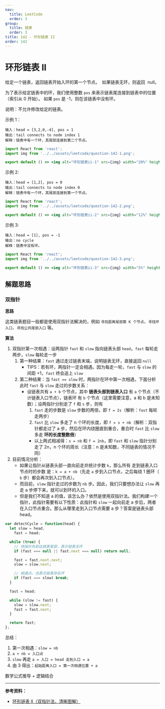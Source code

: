 ```yaml
---
nav:
  title: LeetCode
  order: 3
group:
  title: 链表
  order: 3
title: 142 - 环形链表 II
order: 142
---
```


# 环形链表 II

给定一个链表，返回链表开始入环的第一个节点。  如果链表无环，则返回  null。

为了表示给定链表中的环，我们使用整数 `pos` 来表示链表尾连接到链表中的位置（索引从 0 开始）。 如果 `pos` 是 -1，则在该链表中没有环。

说明：不允许修改给定的链表。

示例 1：

```plain
输入：head = [3,2,0,-4], pos = 1
输出：tail connects to node index 1
解释：链表中有一个环，其尾部连接到第二个节点。
```

```jsx | inline
import React from 'react';
import img from '../../assets/leetcode/question-142-1.png';

export default () => <img alt="环形链表ii-1" src={img} width="20%" height="20%" />;
```

示例 2:

```plain
输入：head = [1,2], pos = 0
输出：tail connects to node index 0
解释：链表中有一个环，其尾部连接到第一个节点。
```

```jsx | inline
import React from 'react';
import img from '../../assets/leetcode/question-142-2.png';

export default () => <img alt="环形链表ii-2" src={img} width="12%" height="12%" />;
```

示例 3:

```plain
输入：head = [1], pos = -1
输出：no cycle
解释：链表中没有环。
```

```jsx | inline
import React from 'react';
import img from '../../assets/leetcode/question-142-3.png';

export default () => <img alt="环形链表ii-3" src={img} width="5%" height="5%" />;
```

## 解题思路

### 双指针

**思路**

这类链表题目一般都是使用双指针法解决的，例如 `寻找距离尾部第 K 个节点`、`寻找环入口`、`寻找公共尾部入口` 等。

**算法**

1. 双指针第一次相遇：设两指针 `fast` 和 `slow` 指向链表头部 `head`，`fast` 每轮走两步，`slow` 每轮走一步
   1. 第一种结果：`fast` 通过走过链表末端，说明链表无环，直接返回 `null`
      - TIPS：若有环，两指针一定会相遇。因为每走一轮，`fast` 与 `slow` 的间距 +1，`fast` 终会追上 `slow`
   2. 第二种结果：当 `fast == slow` 时，两指针在环中第一次相遇，下面分析此时 `fast` 与 `slow` 走过的步数关系：
      - 设链表共有 `a + b` 个节点，其中 **链表头部到链表入口** 有 `a` 个节点（不计链表入口节点），链表环 有 `b` 个节点（这里需要注意，a 和 b 是未知数）；设两指针分别走了 `f` 和 `s` 步，则有
        1. `fast` 走的步数是 `slow` 步数的两倍，即 `f = 2s`（解析：`fast` 每轮走两步）
        2. `fast` 比 `slow` 多走了 n 个环的长度，即 `f = s + nb`（解析：双指针都走过了 a 步，然后在环内绕圈直到重合，重合时 `fast` 比 `slow` 多走 **环的长度整数倍**）
        - 以上两式相减得：`s = nb` 和 `f = 2nb`，即 `fast` 和 `slow` 指针分别走了 2n，n 个环的周长（注意：n 是未知数，不同链表的情况不同）
2. 目前情况分析：
   - 如果让指针从链表头部一直向前走并统计步数 `k`，那么所有 走到链表入口节点时的步数 是：`k = a + nb`（先走 `a` 步到入口节点，之后每绕 1 圈环（ `b` 步）都会再次到入口节点）。
   - 而目前，`slow` 指针走过的步数为 `nb` 步。因此，我们只要想办法让 `slow` 再走 a 步停下来，就可以到环的入口。
   - 但是我们不知道 a 的值，该怎么办？依然是使用双指针法。我们构建一个指针，此指针需要有以下性质：此指针和 `slow` 一起向前走 a 步后，两者在入口节点重合。那么从哪里走到入口节点需要 a 步？答案是链表头部 head。

```js
var detectCycle = function(head) {
  let slow = head,
    fast = head;

  while (true) {
    // 快指针先到达链表尾部，表示链表无环
    if (fast === null || fast.next === null) return null;

    fast = fast.next.next;
    slow = slow.next;

    // 相遇点，也表示链表存在环
    if (fast === slow) break;
  }

  fast = head;

  while (slow != fast) {
    slow = slow.next;
    fast = fast.next;
  }

  return fast;
};
```

总结：

1. 第一次相遇：`slow = nb`
2. `a + nb = 入口点`
3. `slow` 再走 `a = 入口 = head 走到入口 = a`
4. 由 3 得出：`起始距离入口 = 第一次相遇位置 + a`

数学公式推导 + 逻辑结合

---

**参考资料：**

- [环形链表 II（双指针法，清晰图解）](https://leetcode-cn.com/problems/linked-list-cycle-ii/solution/linked-list-cycle-ii-kuai-man-zhi-zhen-shuang-zhi-/)
